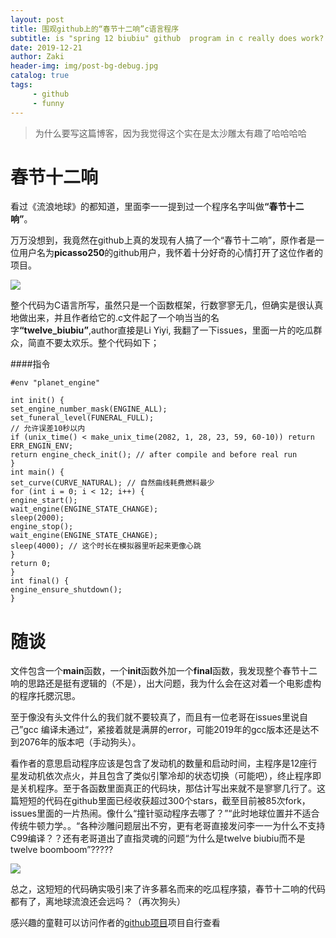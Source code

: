 ```yaml
---
layout: post
title: 围观github上的“春节十二响”c语言程序
subtitle: is "spring 12 biubiu" github  program in c really does work?
date: 2019-12-21
author: Zaki
header-img: img/post-bg-debug.jpg
catalog: true
tags:
     - github
     - funny
---
```


>为什么要写这篇博客，因为我觉得这个实在是太沙雕太有趣了哈哈哈哈


# 春节十二响

 
  看过《流浪地球》的都知道，里面李一一提到过一个程序名字叫做<strong>“春节十二响”</strong>。

  万万没想到，我竟然在github上真的发现有人搞了一个“春节十二响”，原作者是一位用户名为<strong>picasso250</strong>的github用户，我怀着十分好奇的心情打开了这位作者的项目。

![](https://tva1.sinaimg.cn/large/006tNbRwly1gaa0wjduzgj30tp0cijtv.jpg)


  整个代码为C语言所写，虽然只是一个函数框架，行数寥寥无几，但确实是很认真地做出来，并且作者给它的.c文件起了一个响当当的名字<strong>“twelve_biubiu”</strong>,author直接是Li Yiyi, 我翻了一下issues，里面一片的吃瓜群众，简直不要太欢乐。整个代码如下；

####指令

	#env "planet_engine"
	
	int init() {
	set_engine_number_mask(ENGINE_ALL);
	set_funeral_level(FUNERAL_FULL);
	// 允许误差10秒以内
	if (unix_time() < make_unix_time(2082, 1, 28, 23, 59, 60-10)) return ERR_ENGIN_ENV;
	return engine_check_init(); // after compile and before real run
	}
	int main() {
	set_curve(CURVE_NATURAL); // 自然曲线耗费燃料最少
	for (int i = 0; i < 12; i++) {
	engine_start();
	wait_engine(ENGINE_STATE_CHANGE);
	sleep(2000);
	engine_stop();
	wait_engine(ENGINE_STATE_CHANGE);
	sleep(4000); // 这个时长在模拟器里听起来更像心跳
	}
	return 0;
	}
	int final() {
	engine_ensure_shutdown();
	}
 
 # 随谈
 
  文件包含一个<strong>main</strong>函数，一个<strong>init</strong>函数外加一个<strong>final</strong>函数，我发现整个春节十二响的思路还是挺有逻辑的（不是），出大问题，我为什么会在这对着一个电影虚构的程序托腮沉思。

  至于像没有头文件什么的我们就不要较真了，而且有一位老哥在issues里说自己”gcc 编译未通过“，紧接着就是满屏的error，可能2019年的gcc版本还是达不到2076年的版本吧（手动狗头）。


  看作者的意思启动程序应该是包含了发动机的数量和启动时间，主程序是12座行星发动机依次点火，并且包含了类似引擎冷却的状态切换（可能吧），终止程序即是关机程序。至于各函数里面真正的代码块，那估计写出来就不是寥寥几行了。这篇短短的代码在github里面已经收获超过300个stars，截至目前被85次fork，issues里面的一片热闹。像什么“撞针驱动程序去哪了？”“此时地球位置并不适合传统牛顿力学。。“各种沙雕问题层出不穷，更有老哥直接发问李一一为什么不支持C99编译？？还有老哥道出了直指灵魂的问题“为什么是twelve biubiu而不是twelve boomboom”?????

![](https://tva1.sinaimg.cn/large/006tNbRwly1gaa1h0juxlj30r70bg40p.jpg)


  总之，这短短的代码确实吸引来了许多慕名而来的吃瓜程序猿，春节十二响的代码都有了，离地球流浪还会远吗？（再次狗头）



  感兴趣的童鞋可以访问作者的<a href="http://github.com/picasso250/spring12/">github项目</a>项目自行查看

